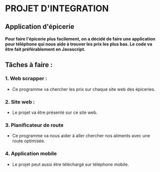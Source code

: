 # PROJET D'INTEGRATION

## Application d'épicerie
#### Pour faire l'épicerie plus facilement, on a décidé de faire une application pour téléphone qui nous aide à trouver les prix les plus bas. Le code va être fait préférablement en Javascript.

## Tâches à faire :
### 1. Web scrapper :
- Ce programme va chercher les prix sur chaque site web des épiceries.
### 2. Site web :
- Le projet va être présenté sur ce site web.
### 3. Planificateur de route
- Ce programme va nous aider à aller chercher nos aliments avec une route optimisée.
### 4. Application mobile
- Le projet peut aussi être téléchargé sur téléphone mobile.
